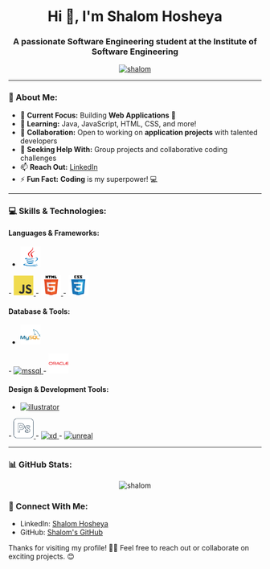 <h1 align="center">Hi 👋, I'm Shalom Hosheya</h1>
<h3 align="center">A passionate Software Engineering student at the Institute of Software Engineering</h3>

<p align="center">
  <a href="https://github.com/ryo-ma/github-profile-trophy">
    <img src="https://github-profile-trophy.vercel.app/?username=shalom" alt="shalom" />
  </a>
</p>

---

### 🚀 About Me:
- 🔭 **Current Focus:** Building **Web Applications** 🚀
- 🌱 **Learning:** Java, JavaScript, HTML, CSS, and more!
- 👯 **Collaboration:** Open to working on **application projects** with talented developers
- 🤝 **Seeking Help With:** Group projects and collaborative coding challenges
- 📫 **Reach Out:** [LinkedIn](https://www.linkedin.com/in/shalom-hosheya-1a19a42ab/)
- ⚡ **Fun Fact:** **Coding** is my superpower! 💻

---

### 💻 Skills & Technologies:
#### Languages & Frameworks:
- <a href="https://www.java.com" target="_blank" rel="noreferrer">
  <img src="https://raw.githubusercontent.com/devicons/devicon/master/icons/java/java-original.svg" alt="java" width="40" height="40"/>
</a>
- <a href="https://developer.mozilla.org/en-US/docs/Web/JavaScript" target="_blank" rel="noreferrer">
  <img src="https://raw.githubusercontent.com/devicons/devicon/master/icons/javascript/javascript-original.svg" alt="javascript" width="40" height="40"/>
</a>
- <a href="https://www.w3.org/html/" target="_blank" rel="noreferrer">
  <img src="https://raw.githubusercontent.com/devicons/devicon/master/icons/html5/html5-original-wordmark.svg" alt="html5" width="40" height="40"/>
</a>
- <a href="https://www.w3schools.com/css/" target="_blank" rel="noreferrer">
  <img src="https://raw.githubusercontent.com/devicons/devicon/master/icons/css3/css3-original-wordmark.svg" alt="css3" width="40" height="40"/>
</a>

#### Database & Tools:
- <a href="https://www.mysql.com/" target="_blank" rel="noreferrer">
  <img src="https://raw.githubusercontent.com/devicons/devicon/master/icons/mysql/mysql-original-wordmark.svg" alt="mysql" width="40" height="40"/>
</a>
- <a href="https://www.microsoft.com/en-us/sql-server" target="_blank" rel="noreferrer">
  <img src="https://www.svgrepo.com/show/303229/microsoft-sql-server-logo.svg" alt="mssql" width="40" height="40"/>
</a>
- <a href="https://www.oracle.com/" target="_blank" rel="noreferrer">
  <img src="https://raw.githubusercontent.com/devicons/devicon/master/icons/oracle/oracle-original.svg" alt="oracle" width="40" height="40"/>
</a>

#### Design & Development Tools:
- <a href="https://www.adobe.com/in/products/illustrator.html" target="_blank" rel="noreferrer">
  <img src="https://www.vectorlogo.zone/logos/adobe_illustrator/adobe_illustrator-icon.svg" alt="illustrator" width="40" height="40"/>
</a>
- <a href="https://www.photoshop.com/en" target="_blank" rel="noreferrer">
  <img src="https://raw.githubusercontent.com/devicons/devicon/master/icons/photoshop/photoshop-line.svg" alt="photoshop" width="40" height="40"/>
</a>
- <a href="https://www.adobe.com/products/xd.html" target="_blank" rel="noreferrer">
  <img src="https://cdn.worldvectorlogo.com/logos/adobe-xd.svg" alt="xd" width="40" height="40"/>
</a>
- <a href="https://unrealengine.com/" target="_blank" rel="noreferrer">
  <img src="https://raw.githubusercontent.com/kenangundogan/fontisto/036b7eca71aab1bef8e6a0518f7329f13ed62f6b/icons/svg/brand/unreal-engine.svg" alt="unreal" width="40" height="40"/>
</a>

---

### 📊 GitHub Stats:
<p align="center">
  <img src="https://github-readme-stats.vercel.app/api/top-langs?username=shalom&show_icons=true&locale=en&layout=compact&langs_count=6&hide=html&hide_border=true" alt="shalom" />
</p>


### 📣 Connect With Me:
- LinkedIn: [Shalom Hosheya](https://www.linkedin.com/in/shalom-hosheya-1a19a42ab/)
- GitHub: [Shalom's GitHub](https://github.com/shalom)

Thanks for visiting my profile! 👨‍💻 Feel free to reach out or collaborate on exciting projects. 😊
